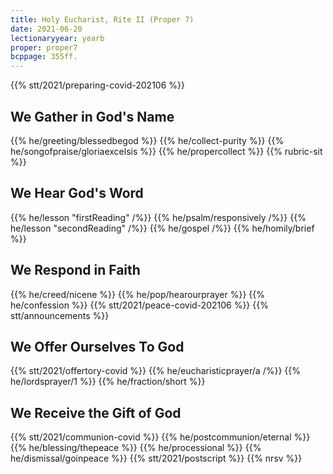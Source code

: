 ```yaml
---
title: Holy Eucharist, Rite II (Proper 7)
date: 2021-06-20
lectionaryyear: yearb
proper: proper7
bcppage: 355ff.
---
```

{{% stt/2021/preparing-covid-202106 %}}

## We Gather in God's Name
{{% he/greeting/blessedbegod %}}
{{% he/collect-purity %}}
{{% he/songofpraise/gloriaexcelsis %}}
{{% he/propercollect %}}
{{% rubric-sit %}}

## We Hear God's Word
{{% he/lesson "firstReading" /%}}
{{% he/psalm/responsively /%}}
{{% he/lesson "secondReading" /%}}
{{% he/gospel /%}}
{{% he/homily/brief %}}

## We Respond in Faith
{{% he/creed/nicene %}}
{{% he/pop/hearourprayer %}}
{{% he/confession %}}
{{% stt/2021/peace-covid-202106 %}}
{{% stt/announcements %}}

## We Offer Ourselves To God
{{% stt/2021/offertory-covid %}}
{{% he/eucharisticprayer/a /%}}
{{% he/lordsprayer/1 %}}
{{% he/fraction/short %}}

## We Receive the Gift of God
{{% stt/2021/communion-covid %}}
{{% he/postcommunion/eternal %}}
{{% he/blessing/thepeace %}}
{{% he/processional %}}
{{% he/dismissal/goinpeace %}}
{{% stt/2021/postscript %}}
{{% nrsv %}}
